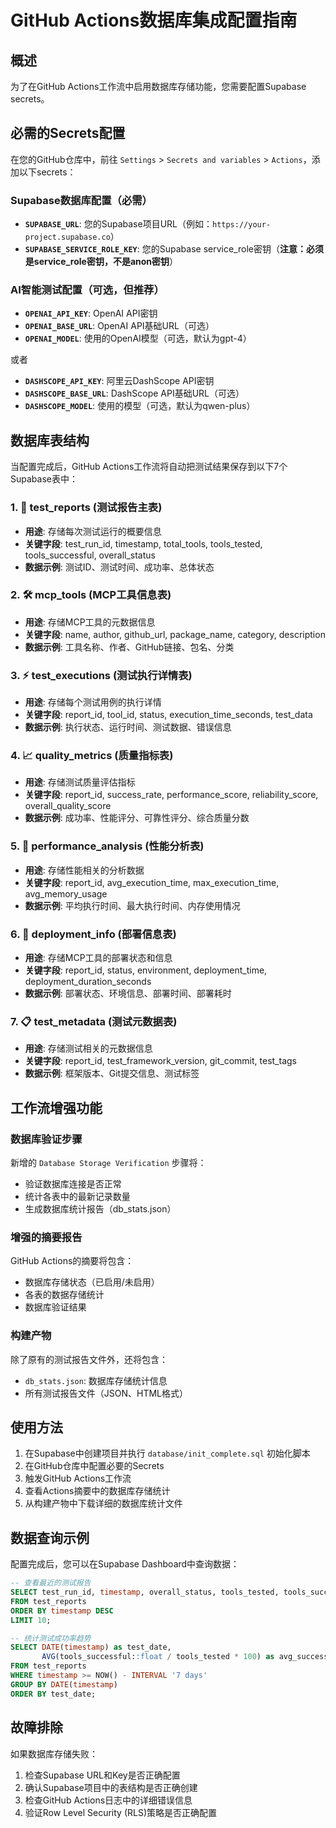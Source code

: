 # GitHub Actions数据库集成配置指南

## 概述
为了在GitHub Actions工作流中启用数据库存储功能，您需要配置Supabase secrets。

## 必需的Secrets配置

在您的GitHub仓库中，前往 `Settings` > `Secrets and variables` > `Actions`，添加以下secrets：

### Supabase数据库配置（必需）
- **`SUPABASE_URL`**: 您的Supabase项目URL（例如：`https://your-project.supabase.co`）
- **`SUPABASE_SERVICE_ROLE_KEY`**: 您的Supabase service_role密钥（**注意：必须是service_role密钥，不是anon密钥**）

### AI智能测试配置（可选，但推荐）
- **`OPENAI_API_KEY`**: OpenAI API密钥
- **`OPENAI_BASE_URL`**: OpenAI API基础URL（可选）
- **`OPENAI_MODEL`**: 使用的OpenAI模型（可选，默认为gpt-4）

或者

- **`DASHSCOPE_API_KEY`**: 阿里云DashScope API密钥
- **`DASHSCOPE_BASE_URL`**: DashScope API基础URL（可选）
- **`DASHSCOPE_MODEL`**: 使用的模型（可选，默认为qwen-plus）

## 数据库表结构

当配置完成后，GitHub Actions工作流将自动把测试结果保存到以下7个Supabase表中：

### 1. 🧪 test_reports (测试报告主表)
- **用途**: 存储每次测试运行的概要信息
- **关键字段**: test_run_id, timestamp, total_tools, tools_tested, tools_successful, overall_status
- **数据示例**: 测试ID、测试时间、成功率、总体状态

### 2. 🛠️ mcp_tools (MCP工具信息表)
- **用途**: 存储MCP工具的元数据信息
- **关键字段**: name, author, github_url, package_name, category, description
- **数据示例**: 工具名称、作者、GitHub链接、包名、分类

### 3. ⚡ test_executions (测试执行详情表)
- **用途**: 存储每个测试用例的执行详情
- **关键字段**: report_id, tool_id, status, execution_time_seconds, test_data
- **数据示例**: 执行状态、运行时间、测试数据、错误信息

### 4. 📈 quality_metrics (质量指标表)
- **用途**: 存储测试质量评估指标
- **关键字段**: report_id, success_rate, performance_score, reliability_score, overall_quality_score
- **数据示例**: 成功率、性能评分、可靠性评分、综合质量分数

### 5. 🚀 performance_analysis (性能分析表)
- **用途**: 存储性能相关的分析数据
- **关键字段**: report_id, avg_execution_time, max_execution_time, avg_memory_usage
- **数据示例**: 平均执行时间、最大执行时间、内存使用情况

### 6. 🚀 deployment_info (部署信息表)
- **用途**: 存储MCP工具的部署状态和信息
- **关键字段**: report_id, status, environment, deployment_time, deployment_duration_seconds
- **数据示例**: 部署状态、环境信息、部署时间、部署耗时

### 7. 📋 test_metadata (测试元数据表)
- **用途**: 存储测试相关的元数据信息
- **关键字段**: report_id, test_framework_version, git_commit, test_tags
- **数据示例**: 框架版本、Git提交信息、测试标签

## 工作流增强功能

### 数据库验证步骤
新增的 `Database Storage Verification` 步骤将：
- 验证数据库连接是否正常
- 统计各表中的最新记录数量
- 生成数据库统计报告（db_stats.json）

### 增强的摘要报告
GitHub Actions的摘要将包含：
- 数据库存储状态（已启用/未启用）
- 各表的数据存储统计
- 数据库验证结果

### 构建产物
除了原有的测试报告文件外，还将包含：
- `db_stats.json`: 数据库存储统计信息
- 所有测试报告文件（JSON、HTML格式）

## 使用方法

1. 在Supabase中创建项目并执行 `database/init_complete.sql` 初始化脚本
2. 在GitHub仓库中配置必要的Secrets
3. 触发GitHub Actions工作流
4. 查看Actions摘要中的数据库存储统计
5. 从构建产物中下载详细的数据库统计文件

## 数据查询示例

配置完成后，您可以在Supabase Dashboard中查询数据：

```sql
-- 查看最近的测试报告
SELECT test_run_id, timestamp, overall_status, tools_tested, tools_successful
FROM test_reports
ORDER BY timestamp DESC
LIMIT 10;

-- 统计测试成功率趋势
SELECT DATE(timestamp) as test_date, 
       AVG(tools_successful::float / tools_tested * 100) as avg_success_rate
FROM test_reports
WHERE timestamp >= NOW() - INTERVAL '7 days'
GROUP BY DATE(timestamp)
ORDER BY test_date;
```

## 故障排除

如果数据库存储失败：
1. 检查Supabase URL和Key是否正确配置
2. 确认Supabase项目中的表结构是否正确创建
3. 检查GitHub Actions日志中的详细错误信息
4. 验证Row Level Security (RLS)策略是否正确配置

